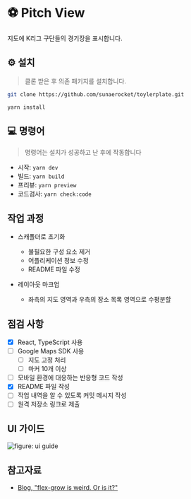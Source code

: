# ⚽️ Pitch View

지도에 K리그 구단들의 경기장을 표시합니다.

## ⚙️ 설치

> 클론 받은 후 의존 패키지를 설치합니다.

```bash
git clone https://github.com/sunaerocket/toylerplate.git
```

```bash
yarn install
```

## 💻 명령어

> 명령어는 설치가 성공하고 난 후에 작동합니다

- 시작: `yarn dev`
- 빌드: `yarn build`
- 프리뷰: `yarn preview`
- 코드검사: `yarn check:code`

## 작업 과정

- 스캐폴더로 초기화

  - 불필요한 구성 요소 제거
  - 어플리케이션 정보 수정
  - README 파일 수정

- 레이아웃 마크업
  - 좌측의 지도 영역과 우측의 장소 목록 영역으로 수평분할

## 점검 사항

- [x] React, TypeScript 사용
- [ ] Google Maps SDK 사용
  - [ ] 지도 고정 처리
  - [ ] 마커 10개 이상
- [ ] 모바일 환경에 대응하는 반응형 코드 작성
- [x] README 파일 작성
- [ ] 작업 내역을 알 수 있도록 커밋 메시지 작성
- [ ] 원격 저장소 링크로 제출

## UI 가이드

![figure: ui guide](/public/images/ui-guide.png)

## 참고자료

- [Blog, "flex-grow is weird. Or is it?"](https://css-tricks.com/flex-grow-is-weird/)
